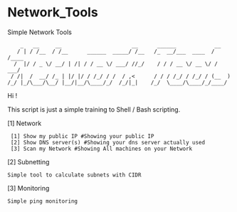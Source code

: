 # Network_Tools
Simple Network Tools

        _   __     __                      __      ______            __    
       / | / /__  / /__      ______  _____/ /__   /_  __/___  ____  / /____
      /  |/ / _ \/ __/ | /| / / __ \/ ___/ //_/    / / / __ \/ __ \/ / ___/
     / /|  /  __/ /_ | |/ |/ / /_/ / /  / ,<      / / / /_/ / /_/ / (__  ) 
    /_/ |_/\___/\__/ |__/|__/\____/_/  /_/|_|    /_/  \____/\____/_/____/  

Hi !

This script is just a simple training to Shell / Bash scripting.


[1] Network

     [1] Show my public IP #Showing your public IP
     [2] Show DNS server(s) #Showing your dns server actually used
     [3] Scan my Network #Showing All machines on your Network

[2] Subnetting

    Simple tool to calculate subnets with CIDR

[3] Monitoring

    Simple ping monitoring

